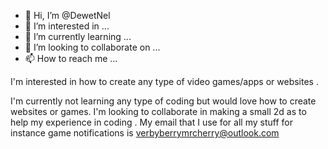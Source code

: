 - 👋 Hi, I’m @DewetNel
- 👀 I’m interested in ...
- 🌱 I’m currently learning ...
- 💞️ I’m looking to collaborate on ...
- 📫 How to reach me ...

<!---
DewetNel/DewetNel is a ✨ special ✨ repository because its `README.md` (this file) appears on your GitHub profile.
You can click the Preview link to take a look at your changes.
--->I'm interested in how to create any type of video games/apps or websites .
I'm currently not learning any type of coding but would love how to create websites or games.
I'm looking to collaborate in making a small 2d as to help my experience in coding .
My email that I use for all my stuff for instance game notifications is verbyberrymrcherry@outlook.com 
